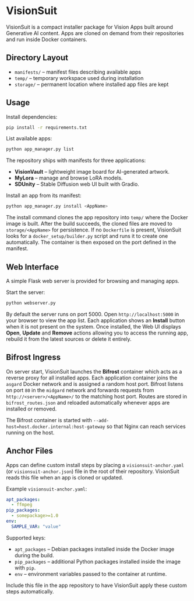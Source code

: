 # VisionSuit

VisionSuit is a compact installer package for Vision Apps built around Generative AI content. Apps are cloned on demand from their repositories and run inside Docker containers.

## Directory Layout

- `manifests/` – manifest files describing available apps
- `temp/` – temporary workspace used during installation
- `storage/` – permanent location where installed app files are kept

## Usage

Install dependencies:

```bash
pip install -r requirements.txt
```

List available apps:

```bash
python app_manager.py list
```

The repository ships with manifests for three applications:

- **VisionVault** – lightweight image board for AI-generated artwork.
- **MyLora** – manage and browse LoRA models.
- **SDUnity** – Stable Diffusion web UI built with Gradio.

Install an app from its manifest:

```bash
python app_manager.py install <AppName>
```

The install command clones the app repository into `temp/` where the Docker image is built. After the build succeeds, the cloned files are moved to `storage/<AppName>` for persistence. If no `Dockerfile` is present, VisionSuit looks for a `docker_setup/builder.py` script and runs it to create one automatically. The container is then exposed on the port defined in the manifest.

## Web Interface

A simple Flask web server is provided for browsing and managing apps.

Start the server:

```bash
python webserver.py
```

By default the server runs on port 5000. Open `http://localhost:5000` in your
browser to view the app list. Each application shows an **Install** button when
it is not present on the system. Once installed, the Web UI displays **Open**,
**Update** and **Remove** actions allowing you to access the running app,
rebuild it from the latest sources or delete it entirely.

## Bifrost Ingress

On server start, VisionSuit launches the **Bifrost** container which acts as a
reverse proxy for all installed apps. Each application container joins the
`asgard` Docker network and is assigned a random host port. Bifrost listens on
port `80` in the `midgard` network and forwards requests from
`http://<server>/<AppName>/` to the matching host port. Routes are stored in
`bifrost_routes.json` and reloaded automatically whenever apps are installed or
removed.

The Bifrost container is started with `--add-host=host.docker.internal:host-gateway`
so that Nginx can reach services running on the host.

## Anchor Files

Apps can define custom install steps by placing a `visionsuit-anchor.yaml` (or
`visionsuit-anchor.json`) file in the root of their repository. VisionSuit reads
this file when an app is cloned or updated.

Example `visionsuit-anchor.yaml`:

```yaml
apt_packages:
  - ffmpeg
pip_packages:
  - somepackage>=1.0
env:
  SAMPLE_VAR: "value"
```

Supported keys:

 - `apt_packages` – Debian packages installed inside the Docker image during the
  build.
 - `pip_packages` – additional Python packages installed inside the image with `pip`.
 - `env` – environment variables passed to the container at runtime.

Include this file in the app repository to have VisionSuit apply these custom
steps automatically.
